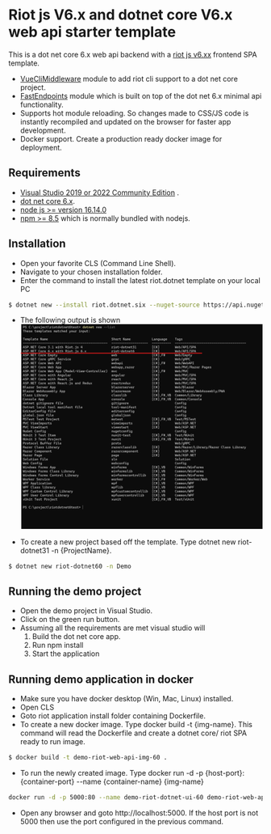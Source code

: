 # Riot js V6.x and dotnet core V6.x web api starter template
This is a dot net core 6.x web api backend with a [riot js v6.xx](https://riot.js.org/) frontend SPA template. 
- [VueCliMiddleware](https://github.com/EEParker/aspnetcore-vueclimiddleware) module to add riot cli support to a dot net core project.
- [FastEndpoints](https://fast-endpoints.com/wiki/Get-Started.html) module which is built on top of the dot net 6.x minimal api functionality.
- Supports hot module reloading. So changes made to CSS/JS code is instantly recompiled and updated on the browser for faster app development.
- Docker support. Create a production ready docker image for deployment. 

## Requirements
- [Visual Studio 2019 or 2022 Community Edition](https://visualstudio.microsoft.com/vs/whatsnew/) .
- [dot net core 6.x](https://dotnet.microsoft.com/en-us/download/dotnet/6.0).
- [node js >= version 16.14.0](https://nodejs.org/en/)
- [npm >= 8.5](https://www.npmjs.com/get-npm) which is normally bundled with nodejs.

## Installation
- Open your favorite CLS (Command Line Shell).
- Navigate to your chosen installation folder.
- Enter the command to install the latest riot.dotnet template on your local PC
```bash
$ dotnet new --install riot.dotnet.six --nuget-source https://api.nuget.org/v3/index.json 
```
- The following output is shown
![Output of dot net new command](https://raw.githubusercontent.com/donaldasante/riotdotnet60sample/main/images/pic1.png?raw=true "Output of dot net new command")

- To create a new project based off the template. Type dotnet new riot-dotnet31 -n {ProjectName}. 
```bash
$ dotnet new riot-dotnet60 -n Demo
```

## Running the demo project
- Open the demo project in Visual Studio. 
- Click on the green run button.
- Assuming all the requirements are met visual studio will
  1. Build the dot net core app.
  2. Run npm install
  3. Start the application
  
## Running demo application in docker
- Make sure you have docker desktop (Win, Mac, Linux) installed.
- Open CLS 
- Goto riot application install folder containing Dockerfile.
- To create a new docker image. Type docker build -t {img-name}. This command will read the Dockerfile and create a dotnet core/ riot SPA ready to run image.
```bash
$ docker build -t demo-riot-web-api-img-60 .
```
- To run the newly created image. Type docker run -d -p {host-port}:{container-port} --name {container-name} {img-name}
```bash 
docker run -d -p 5000:80 --name demo-riot-dotnet-ui-60 demo-riot-web-api-img-60
```
- Open any browser and goto http://localhost:5000. If the host port is not 5000 then use the port configured in the previous command.